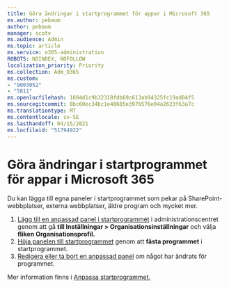 ```yaml
---
title: Göra ändringar i startprogrammet för appar i Microsoft 365
ms.author: pebaum
author: pebaum
manager: scotv
ms.audience: Admin
ms.topic: article
ms.service: o365-administration
ROBOTS: NOINDEX, NOFOLLOW
localization_priority: Priority
ms.collection: Adm_O365
ms.custom:
- "9003052"
- "5811"
ms.openlocfilehash: 1894d1c9b32318fdb69c613ab94325fc19ad04f5
ms.sourcegitcommit: 8bc60ec34bc1e40685e3976576e04a2623f63a7c
ms.translationtype: MT
ms.contentlocale: sv-SE
ms.lasthandoff: 04/15/2021
ms.locfileid: "51794922"
---
```

# <a name="make-changes-to-the-microsoft-365-app-launcher"></a>Göra ändringar i startprogrammet för appar i Microsoft 365

Du kan lägga till egna paneler i startprogrammet som pekar på SharePoint-webbplatser, externa webbplatser, äldre program och mycket mer.

1. [Lägg till en anpassad panel i startprogrammet](https://docs.microsoft.com/microsoft-365/admin/manage/customize-the-app-launcher) i administrationscentret genom att gå **till Inställningar > Organisationsinställningar** och välja **fliken Organisationsprofil.**
2. [Höja panelen till startprogrammet](https://docs.microsoft.com/microsoft-365/admin/manage/customize-the-app-launcher#promote-the-tile-to-app-launcher) genom att **fästa programmet** i startprogrammet.
3. [Redigera eller ta bort en anpassad panel](https://docs.microsoft.com/microsoft-365/admin/manage/customize-the-app-launcher#edit-or-delete-a-custom-tile) om något har ändrats för programmet.

Mer information finns i [Anpassa startprogrammet.](https://docs.microsoft.com/microsoft-365/admin/manage/customize-the-app-launcher)
